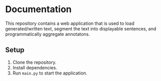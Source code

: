 # Documentation
This repository contains a web application that is used to load generated/written text, segment the text into displayable sentences, and programmatically aggregate annotatons.

## Setup
1. Clone the repository.
2. Install dependencies.
3. Run `main.py` to start the application.